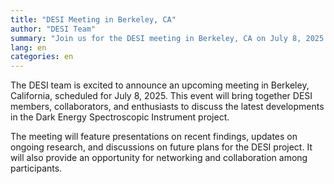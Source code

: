 ```yaml
---
title: "DESI Meeting in Berkeley, CA"
author: "DESI Team"
summary: "Join us for the DESI meeting in Berkeley, CA on July 8, 2025. Discuss the latest developments in the DESI project."
lang: en
categories: en
---
```

The DESI team is excited to announce an upcoming meeting in Berkeley, California, scheduled for July 8, 2025. This event will bring together DESI members, collaborators, and enthusiasts to discuss the latest developments in the Dark Energy Spectroscopic Instrument project.

The meeting will feature presentations on recent findings, updates on ongoing research, and discussions on future plans for the DESI project. It will also provide an opportunity for networking and collaboration among participants.